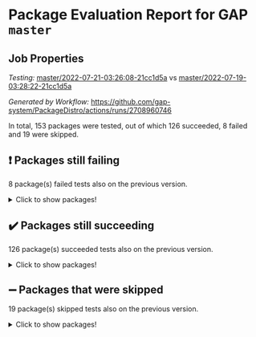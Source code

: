 # Package Evaluation Report for GAP `master`

## Job Properties

*Testing:* [master/2022-07-21-03:26:08-21cc1d5a](https://github.com/gap-system/PackageDistro/blob/data/reports/master/2022-07-21-03:26:08-21cc1d5a) vs [master/2022-07-19-03:28:22-21cc1d5a](https://github.com/gap-system/PackageDistro/blob/data/reports/master/2022-07-19-03:28:22-21cc1d5a)

*Generated by Workflow:* https://github.com/gap-system/PackageDistro/actions/runs/2708960746

In total, 153 packages were tested, out of which 126 succeeded, 8 failed and 19 were skipped.

## :exclamation: Packages still failing

8 package(s) failed tests also on the previous version.
<details><summary>Click to show packages!</summary>

- francy 1.2.4 [(failure)](https://github.com/gap-system/PackageDistro/runs/7441700957?check_suite_focus=true)
- hap 1.44 [(failure)](https://github.com/gap-system/PackageDistro/runs/7441701861?check_suite_focus=true)
- packagemanager 1.2 [(failure)](https://github.com/gap-system/PackageDistro/runs/7441703741?check_suite_focus=true)
- qpa 1.33 [(failure)](https://github.com/gap-system/PackageDistro/runs/7441704209?check_suite_focus=true)
- rcwa 4.6.4 [(failure)](https://github.com/gap-system/PackageDistro/runs/7441704439?check_suite_focus=true)
- recog 1.3.2 [(failure)](https://github.com/gap-system/PackageDistro/runs/7441704568?check_suite_focus=true)
- semigroups 4.0.0 [(failure)](https://github.com/gap-system/PackageDistro/runs/7441704871?check_suite_focus=true)
- yangbaxter 0.10.0 [(failure)](https://github.com/gap-system/PackageDistro/runs/7441706372?check_suite_focus=true)
</details>

## :heavy_check_mark: Packages still succeeding

126 package(s) succeeded tests also on the previous version.
<details><summary>Click to show packages!</summary>

- ace 5.4 [(success)](https://github.com/gap-system/PackageDistro/runs/7441698371?check_suite_focus=true)
- aclib 1.3.2 [(success)](https://github.com/gap-system/PackageDistro/runs/7441698422?check_suite_focus=true)
- agt 0.2 [(success)](https://github.com/gap-system/PackageDistro/runs/7441698474?check_suite_focus=true)
- alnuth 3.2.1 [(success)](https://github.com/gap-system/PackageDistro/runs/7441698532?check_suite_focus=true)
- anupq 3.2.6 [(success)](https://github.com/gap-system/PackageDistro/runs/7441698584?check_suite_focus=true)
- atlasrep 2.1.2 [(success)](https://github.com/gap-system/PackageDistro/runs/7441698633?check_suite_focus=true)
- autodoc 2022.07.10 [(success)](https://github.com/gap-system/PackageDistro/runs/7441698665?check_suite_focus=true)
- automata 1.15 [(success)](https://github.com/gap-system/PackageDistro/runs/7441698714?check_suite_focus=true)
- automgrp 1.3.2 [(success)](https://github.com/gap-system/PackageDistro/runs/7441698797?check_suite_focus=true)
- autpgrp 1.10.2 [(success)](https://github.com/gap-system/PackageDistro/runs/7441698877?check_suite_focus=true)
- cap 2022.06-05 [(success)](https://github.com/gap-system/PackageDistro/runs/7441698962?check_suite_focus=true)
- caratinterface 2.3.3 [(success)](https://github.com/gap-system/PackageDistro/runs/7441699029?check_suite_focus=true)
- cddinterface 2020.06.24 [(success)](https://github.com/gap-system/PackageDistro/runs/7441699088?check_suite_focus=true)
- circle 1.6.5 [(success)](https://github.com/gap-system/PackageDistro/runs/7441699173?check_suite_focus=true)
- classicpres 1.22 [(success)](https://github.com/gap-system/PackageDistro/runs/7441699256?check_suite_focus=true)
- cohomolo 1.6.10 [(success)](https://github.com/gap-system/PackageDistro/runs/7441699332?check_suite_focus=true)
- congruence 1.2.4 [(success)](https://github.com/gap-system/PackageDistro/runs/7441699398?check_suite_focus=true)
- corelg 1.56 [(success)](https://github.com/gap-system/PackageDistro/runs/7441699448?check_suite_focus=true)
- crime 1.6 [(success)](https://github.com/gap-system/PackageDistro/runs/7441699493?check_suite_focus=true)
- crisp 1.4.5 [(success)](https://github.com/gap-system/PackageDistro/runs/7441699543?check_suite_focus=true)
- crypting 0.10 [(success)](https://github.com/gap-system/PackageDistro/runs/7441699582?check_suite_focus=true)
- cryst 4.1.24 [(success)](https://github.com/gap-system/PackageDistro/runs/7441699627?check_suite_focus=true)
- crystcat 1.1.9 [(success)](https://github.com/gap-system/PackageDistro/runs/7441699688?check_suite_focus=true)
- ctbllib 1.3.4 [(success)](https://github.com/gap-system/PackageDistro/runs/7441699722?check_suite_focus=true)
- cubefree 1.19 [(success)](https://github.com/gap-system/PackageDistro/runs/7441699759?check_suite_focus=true)
- curlinterface 2.2.2 [(success)](https://github.com/gap-system/PackageDistro/runs/7441699812?check_suite_focus=true)
- cvec 2.7.5 [(success)](https://github.com/gap-system/PackageDistro/runs/7441699853?check_suite_focus=true)
- datastructures 0.2.7 [(success)](https://github.com/gap-system/PackageDistro/runs/7441699908?check_suite_focus=true)
- deepthought 1.0.5 [(success)](https://github.com/gap-system/PackageDistro/runs/7441699960?check_suite_focus=true)
- design 1.7 [(success)](https://github.com/gap-system/PackageDistro/runs/7441700021?check_suite_focus=true)
- difsets 2.3.1 [(success)](https://github.com/gap-system/PackageDistro/runs/7441700080?check_suite_focus=true)
- digraphs 1.5.3 [(success)](https://github.com/gap-system/PackageDistro/runs/7441700145?check_suite_focus=true)
- edim 1.3.5 [(success)](https://github.com/gap-system/PackageDistro/runs/7441700203?check_suite_focus=true)
- example 4.3.1 [(success)](https://github.com/gap-system/PackageDistro/runs/7441700257?check_suite_focus=true)
- factint 1.6.3 [(success)](https://github.com/gap-system/PackageDistro/runs/7441700308?check_suite_focus=true)
- ferret 1.0.8 [(success)](https://github.com/gap-system/PackageDistro/runs/7441700397?check_suite_focus=true)
- fga 1.4.0 [(success)](https://github.com/gap-system/PackageDistro/runs/7441700463?check_suite_focus=true)
- fining 1.5 [(success)](https://github.com/gap-system/PackageDistro/runs/7441700516?check_suite_focus=true)
- float 1.0.3 [(success)](https://github.com/gap-system/PackageDistro/runs/7441700572?check_suite_focus=true)
- format 1.4.3 [(success)](https://github.com/gap-system/PackageDistro/runs/7441700637?check_suite_focus=true)
- forms 1.2.8 [(success)](https://github.com/gap-system/PackageDistro/runs/7441700688?check_suite_focus=true)
- fplsa 1.2.5 [(success)](https://github.com/gap-system/PackageDistro/runs/7441700739?check_suite_focus=true)
- fr 2.4.8 [(success)](https://github.com/gap-system/PackageDistro/runs/7441700821?check_suite_focus=true)
- fwtree 1.3 [(success)](https://github.com/gap-system/PackageDistro/runs/7441701045?check_suite_focus=true)
- gbnp 1.0.5 [(success)](https://github.com/gap-system/PackageDistro/runs/7441701140?check_suite_focus=true)
- generalizedmorphismsforcap 2022.05-01 [(success)](https://github.com/gap-system/PackageDistro/runs/7441701228?check_suite_focus=true)
- genss 1.6.6 [(success)](https://github.com/gap-system/PackageDistro/runs/7441701348?check_suite_focus=true)
- gradedringforhomalg 2022.06-01 [(success)](https://github.com/gap-system/PackageDistro/runs/7441701459?check_suite_focus=true)
- grape 4.8.5 [(success)](https://github.com/gap-system/PackageDistro/runs/7441701536?check_suite_focus=true)
- groupoids 1.69 [(success)](https://github.com/gap-system/PackageDistro/runs/7441701608?check_suite_focus=true)
- grpconst 2.6.2 [(success)](https://github.com/gap-system/PackageDistro/runs/7441701680?check_suite_focus=true)
- guarana 0.96.3 [(success)](https://github.com/gap-system/PackageDistro/runs/7441701757?check_suite_focus=true)
- guava 3.16 [(success)](https://github.com/gap-system/PackageDistro/runs/7441701817?check_suite_focus=true)
- hapcryst 0.1.14 [(success)](https://github.com/gap-system/PackageDistro/runs/7441701908?check_suite_focus=true)
- hecke 1.5.3 [(success)](https://github.com/gap-system/PackageDistro/runs/7441701947?check_suite_focus=true)
- help 3.5 [(success)](https://github.com/gap-system/PackageDistro/runs/7441701988?check_suite_focus=true)
- idrel 2.44 [(success)](https://github.com/gap-system/PackageDistro/runs/7441702031?check_suite_focus=true)
- images 1.3.1 [(success)](https://github.com/gap-system/PackageDistro/runs/7441702085?check_suite_focus=true)
- intpic 0.3.0 [(success)](https://github.com/gap-system/PackageDistro/runs/7441702163?check_suite_focus=true)
- io 4.7.2 [(success)](https://github.com/gap-system/PackageDistro/runs/7441702202?check_suite_focus=true)
- irredsol 1.4.3 [(success)](https://github.com/gap-system/PackageDistro/runs/7441702254?check_suite_focus=true)
- json 2.1.0 [(success)](https://github.com/gap-system/PackageDistro/runs/7441702296?check_suite_focus=true)
- jupyterkernel 1.4.1 [(success)](https://github.com/gap-system/PackageDistro/runs/7441702330?check_suite_focus=true)
- jupyterviz 1.5.1 [(success)](https://github.com/gap-system/PackageDistro/runs/7441702356?check_suite_focus=true)
- kan 1.34 [(success)](https://github.com/gap-system/PackageDistro/runs/7441702403?check_suite_focus=true)
- kbmag 1.5.9 [(success)](https://github.com/gap-system/PackageDistro/runs/7441702439?check_suite_focus=true)
- laguna 3.9.5 [(success)](https://github.com/gap-system/PackageDistro/runs/7441702469?check_suite_focus=true)
- liealgdb 2.2.1 [(success)](https://github.com/gap-system/PackageDistro/runs/7441702509?check_suite_focus=true)
- liepring 2.6 [(success)](https://github.com/gap-system/PackageDistro/runs/7441702564?check_suite_focus=true)
- liering 2.4.2 [(success)](https://github.com/gap-system/PackageDistro/runs/7441702606?check_suite_focus=true)
- linearalgebraforcap 2022.06-03 [(success)](https://github.com/gap-system/PackageDistro/runs/7441702652?check_suite_focus=true)
- loops 3.4.1 [(success)](https://github.com/gap-system/PackageDistro/runs/7441702717?check_suite_focus=true)
- lpres 1.0.3 [(success)](https://github.com/gap-system/PackageDistro/runs/7441702779?check_suite_focus=true)
- majoranaalgebras 1.4 [(success)](https://github.com/gap-system/PackageDistro/runs/7441702846?check_suite_focus=true)
- mapclass 1.4.5 [(success)](https://github.com/gap-system/PackageDistro/runs/7441702912?check_suite_focus=true)
- matgrp 0.64 [(success)](https://github.com/gap-system/PackageDistro/runs/7441702971?check_suite_focus=true)
- modisom 2.5.2 [(success)](https://github.com/gap-system/PackageDistro/runs/7441703046?check_suite_focus=true)
- modulepresentationsforcap 2022.05-03 [(success)](https://github.com/gap-system/PackageDistro/runs/7441703123?check_suite_focus=true)
- monoidalcategories 2022.06-07 [(success)](https://github.com/gap-system/PackageDistro/runs/7441703204?check_suite_focus=true)
- nconvex 2020.11-04 [(success)](https://github.com/gap-system/PackageDistro/runs/7441703281?check_suite_focus=true)
- nilmat 1.4.1 [(success)](https://github.com/gap-system/PackageDistro/runs/7441703347?check_suite_focus=true)
- nock 1.5 [(success)](https://github.com/gap-system/PackageDistro/runs/7441703409?check_suite_focus=true)
- normalizinterface 1.3.3 [(success)](https://github.com/gap-system/PackageDistro/runs/7441703471?check_suite_focus=true)
- nq 2.5.8 [(success)](https://github.com/gap-system/PackageDistro/runs/7441703533?check_suite_focus=true)
- numericalsgps 1.3.0 [(success)](https://github.com/gap-system/PackageDistro/runs/7441703590?check_suite_focus=true)
- openmath 11.5.1 [(success)](https://github.com/gap-system/PackageDistro/runs/7441703651?check_suite_focus=true)
- orb 4.8.4 [(success)](https://github.com/gap-system/PackageDistro/runs/7441703698?check_suite_focus=true)
- patternclass 2.4.2 [(success)](https://github.com/gap-system/PackageDistro/runs/7441703787?check_suite_focus=true)
- permut 2.0.4 [(success)](https://github.com/gap-system/PackageDistro/runs/7441703855?check_suite_focus=true)
- polenta 1.3.10 [(success)](https://github.com/gap-system/PackageDistro/runs/7441703917?check_suite_focus=true)
- polymaking 0.8.6 [(success)](https://github.com/gap-system/PackageDistro/runs/7441703989?check_suite_focus=true)
- primgrp 3.4.2 [(success)](https://github.com/gap-system/PackageDistro/runs/7441704048?check_suite_focus=true)
- profiling 2.5.0 [(success)](https://github.com/gap-system/PackageDistro/runs/7441704122?check_suite_focus=true)
- quagroup 1.8.3 [(success)](https://github.com/gap-system/PackageDistro/runs/7441704284?check_suite_focus=true)
- radiroot 2.9 [(success)](https://github.com/gap-system/PackageDistro/runs/7441704359?check_suite_focus=true)
- rds 1.8 [(success)](https://github.com/gap-system/PackageDistro/runs/7441704498?check_suite_focus=true)
- repndecomp 1.2.1 [(success)](https://github.com/gap-system/PackageDistro/runs/7441704649?check_suite_focus=true)
- repsn 3.1.0 [(success)](https://github.com/gap-system/PackageDistro/runs/7441704702?check_suite_focus=true)
- resclasses 4.7.2 [(success)](https://github.com/gap-system/PackageDistro/runs/7441704745?check_suite_focus=true)
- scscp 2.3.1 [(success)](https://github.com/gap-system/PackageDistro/runs/7441704816?check_suite_focus=true)
- sglppow 2.2 [(success)](https://github.com/gap-system/PackageDistro/runs/7441704915?check_suite_focus=true)
- sgpviz 0.999.5 [(success)](https://github.com/gap-system/PackageDistro/runs/7441704963?check_suite_focus=true)
- simpcomp 2.1.14 [(success)](https://github.com/gap-system/PackageDistro/runs/7441705013?check_suite_focus=true)
- singular 2020.12.18 [(success)](https://github.com/gap-system/PackageDistro/runs/7441705081?check_suite_focus=true)
- sla 1.5.3 [(success)](https://github.com/gap-system/PackageDistro/runs/7441705134?check_suite_focus=true)
- smallgrp 1.5 [(success)](https://github.com/gap-system/PackageDistro/runs/7441705189?check_suite_focus=true)
- smallsemi 0.6.13 [(success)](https://github.com/gap-system/PackageDistro/runs/7441705231?check_suite_focus=true)
- sonata 2.9.4 [(success)](https://github.com/gap-system/PackageDistro/runs/7441705295?check_suite_focus=true)
- sophus 1.25 [(success)](https://github.com/gap-system/PackageDistro/runs/7441705348?check_suite_focus=true)
- spinsym 1.5.2 [(success)](https://github.com/gap-system/PackageDistro/runs/7441705404?check_suite_focus=true)
- symbcompcc 1.3.2 [(success)](https://github.com/gap-system/PackageDistro/runs/7441705466?check_suite_focus=true)
- thelma 1.3 [(success)](https://github.com/gap-system/PackageDistro/runs/7441705542?check_suite_focus=true)
- tomlib 1.2.9 [(success)](https://github.com/gap-system/PackageDistro/runs/7441705607?check_suite_focus=true)
- toric 1.9.5 [(success)](https://github.com/gap-system/PackageDistro/runs/7441705698?check_suite_focus=true)
- toricvarieties 2022.07.13 [(success)](https://github.com/gap-system/PackageDistro/runs/7441705758?check_suite_focus=true)
- transgrp 3.6.2 [(success)](https://github.com/gap-system/PackageDistro/runs/7441705800?check_suite_focus=true)
- ugaly 4.0.3 [(success)](https://github.com/gap-system/PackageDistro/runs/7441705868?check_suite_focus=true)
- unipot 1.5 [(success)](https://github.com/gap-system/PackageDistro/runs/7441705910?check_suite_focus=true)
- unitlib 4.1.0 [(success)](https://github.com/gap-system/PackageDistro/runs/7441705963?check_suite_focus=true)
- utils 0.74 [(success)](https://github.com/gap-system/PackageDistro/runs/7441706030?check_suite_focus=true)
- uuid 0.7 [(success)](https://github.com/gap-system/PackageDistro/runs/7441706094?check_suite_focus=true)
- walrus 0.9991 [(success)](https://github.com/gap-system/PackageDistro/runs/7441706151?check_suite_focus=true)
- wedderga 4.10.2 [(success)](https://github.com/gap-system/PackageDistro/runs/7441706218?check_suite_focus=true)
- xmod 2.88 [(success)](https://github.com/gap-system/PackageDistro/runs/7441706271?check_suite_focus=true)
- xmodalg 1.22 [(success)](https://github.com/gap-system/PackageDistro/runs/7441706324?check_suite_focus=true)
- zeromqinterface 0.13 [(success)](https://github.com/gap-system/PackageDistro/runs/7441706421?check_suite_focus=true)
</details>

## :heavy_minus_sign: Packages that were skipped

19 package(s) skipped tests also on the previous version.
<details><summary>Click to show packages!</summary>

- 4ti2interface 2022.03-01 [(skipped)](https://github.com/gap-system/PackageDistro/runs/7441597146?check_suite_focus=true)
- browse 1.8.14 [(skipped)](https://github.com/gap-system/PackageDistro/runs/7441597146?check_suite_focus=true)
- examplesforhomalg 2022.03-01 [(skipped)](https://github.com/gap-system/PackageDistro/runs/7441597146?check_suite_focus=true)
- gapdoc 1.6.5 [(skipped)](https://github.com/gap-system/PackageDistro/runs/7441597146?check_suite_focus=true)
- gauss 2022.03-01 [(skipped)](https://github.com/gap-system/PackageDistro/runs/7441597146?check_suite_focus=true)
- gaussforhomalg 2022.03-01 [(skipped)](https://github.com/gap-system/PackageDistro/runs/7441597146?check_suite_focus=true)
- gradedmodules 2022.03-01 [(skipped)](https://github.com/gap-system/PackageDistro/runs/7441597146?check_suite_focus=true)
- homalg 2022.03-01 [(skipped)](https://github.com/gap-system/PackageDistro/runs/7441597146?check_suite_focus=true)
- homalgtocas 2022.03-01 [(skipped)](https://github.com/gap-system/PackageDistro/runs/7441597146?check_suite_focus=true)
- io_forhomalg 2022.03-01 [(skipped)](https://github.com/gap-system/PackageDistro/runs/7441597146?check_suite_focus=true)
- itc 1.5.1 [(skipped)](https://github.com/gap-system/PackageDistro/runs/7441597146?check_suite_focus=true)
- localizeringforhomalg 2022.03-01 [(skipped)](https://github.com/gap-system/PackageDistro/runs/7441597146?check_suite_focus=true)
- matricesforhomalg 2022.06-01 [(skipped)](https://github.com/gap-system/PackageDistro/runs/7441597146?check_suite_focus=true)
- modules 2022.03-01 [(skipped)](https://github.com/gap-system/PackageDistro/runs/7441597146?check_suite_focus=true)
- polycyclic 2.16 [(skipped)](https://github.com/gap-system/PackageDistro/runs/7441597146?check_suite_focus=true)
- ringsforhomalg 2022.04-01 [(skipped)](https://github.com/gap-system/PackageDistro/runs/7441597146?check_suite_focus=true)
- sco 2022.03-01 [(skipped)](https://github.com/gap-system/PackageDistro/runs/7441597146?check_suite_focus=true)
- toolsforhomalg 2022.05-01 [(skipped)](https://github.com/gap-system/PackageDistro/runs/7441597146?check_suite_focus=true)
- xgap 4.31 [(skipped)](https://github.com/gap-system/PackageDistro/runs/7441597146?check_suite_focus=true)
</details>

